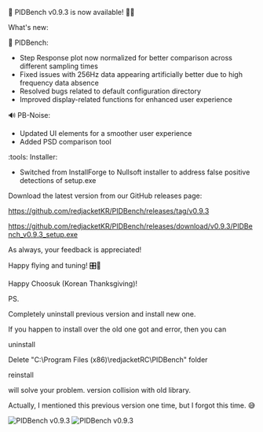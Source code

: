 :loudspeaker: PIDBench v0.9.3 is now available! :helicopter::sparkles:

What's new:

:wrench: PIDBench:
- Step Response plot now normalized for better comparison across different sampling times
- Fixed issues with 256Hz data appearing artificially better due to high frequency data absence
- Resolved bugs related to default configuration directory
- Improved display-related functions for enhanced user experience

:loud_sound: PB-Noise:
- Updated UI elements for a smoother user experience
- Added PSD comparison tool

:tools: Installer:
- Switched from InstallForge to Nullsoft installer to address false positive detections of setup.exe

Download the latest version from our GitHub releases page:

https://github.com/redjacketKR/PIDBench/releases/tag/v0.9.3

https://github.com/redjacketKR/PIDBench/releases/download/v0.9.3/PIDBench_v0.9.3_setup.exe

As always, your feedback is appreciated!

Happy flying and tuning! :control_knobs::wrench:

Happy Choosuk (Korean Thanksgiving)!

PS.

Completely uninstall previous version and install new one. 

If you happen to install over the old one got and error, then you can 

uninstall

Delete "C:\Program Files (x86)\redjacketRC\PIDBench"  folder 

reinstall

will solve your problem.
version collision with old library. 

Actually, I mentioned this previous version one time, but I forgot this time. :sweat_smile:

![PIDBench v0.9.3](https://github.com/redjacketKR/PIDBench/releases/download/v0.9.3/python_OnVLHnP4yU.png)
![PIDBench v0.9.3](https://github.com/redjacketKR/PIDBench/releases/download/v0.9.3/PIDBench_dk4m3kQUI6.png)
